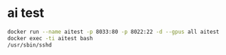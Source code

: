 # ai test

```bash
docker run --name aitest -p 8033:80 -p 8022:22 -d --gpus all aitest
docker exec -ti aitest bash
/usr/sbin/sshd
```